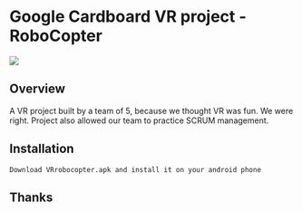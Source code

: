 # Google Cardboard VR project - RoboCopter

<img src="http://www.roadtovr.com/wp-content/uploads/2014/12/google-cardboard-android-virtual-reality.jpg">

Overview
------------

A VR project built by a team of 5, because we thought VR was fun. We were right. 
Project also allowed our team to practice SCRUM management.



Installation
------------

    Download VRrobocopter.apk and install it on your android phone

Thanks
------
